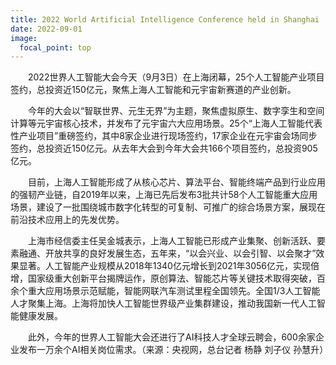 ```yaml
---
title: 2022 World Artificial Intelligence Conference held in Shanghai
date: 2022-09-01
image:
  focal_point: top
---
```


　　2022世界人工智能大会今天（9月3日）在上海闭幕，25个人工智能产业项目签约，总投资近150亿元，聚焦上海人工智能和元宇宙新赛道的产业创新。

<!--more-->

　　今年的大会以“智联世界、元生无界”为主题，聚焦虚拟原生、数字孪生和空间计算等元宇宙核心技术，并发布了元宇宙六大应用场景。25个“上海人工智能代表性产业项目”重磅签约，其中8家企业进行现场签约，17家企业在元宇宙会场同步签约，总投资近150亿元。从去年大会到今年大会共166个项目签约，总投资905亿元。

　　目前，上海人工智能形成了从核心芯片、算法平台、智能终端产品到行业应用的强韧产业链，自2019年以来，上海已先后发布3批共计58个人工智能重大应用场景，建设了一批围绕城市数字化转型的可复制、可推广的综合场景方案，展现在前沿技术应用上的先发优势。

　　上海市经信委主任吴金城表示，上海人工智能已形成产业集聚、创新活跃、要素融通、开放共享的良好发展生态，五年来，“以会兴业、以会引智、以会聚才”效果显著。人工智能产业规模从2018年1340亿元增长到2021年3056亿元，实现倍增，国家级重大创新平台揭牌运作，原创算法、智能芯片等关键技术取得突破，百余个重大应用场景示范赋能，智能网联汽车测试里程全国领先。全国1/3人工智能人才聚集上海。上海将加快人工智能世界级产业集群建设，推动我国新一代人工智能健康发展。

　　此外，今年的世界人工智能大会还进行了AI科技人才全球云聘会，600余家企业发布一万余个AI相关岗位需求。（来源：央视网，总台记者 杨静 刘子仪 孙慧升）
  
